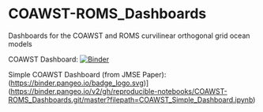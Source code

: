 # COAWST-ROMS_Dashboards
Dashboards for the COAWST and ROMS curvilinear orthogonal grid ocean models

COAWST Dashboard: [![Binder](https://binder.pangeo.io/badge_logo.svg)](https://binder.pangeo.io/v2/gh/reproducible-notebooks/COAWST-ROMS_Dashboards.git/master?filepath=COAWST_Dashboard.ipynb)

Simple COAWST Dashboard (from JMSE Paper): (https://binder.pangeo.io/badge_logo.svg)](https://binder.pangeo.io/v2/gh/reproducible-notebooks/COAWST-ROMS_Dashboards.git/master?filepath=COAWST_Simple_Dashboard.ipynb)
